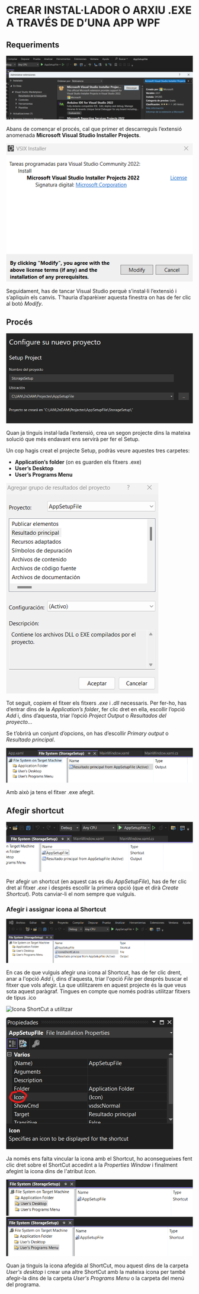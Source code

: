 <h1>CREAR INSTAL·LADOR O ARXIU .EXE A TRAVÉS DE D’UNA APP WPF</h1>

<h2>Requeriments</h2>

![Descarregar Microsoft Visual Studio Installer Projects](/Captures/descarregarExtensio.png)
<p>Abans de començar el procés, cal que primer et descarreguis l’extensió anomenada <strong>Microsoft Visual Studio Installer Projects</strong>.</p>

![Instal·lar Microsoft Visual Studio Installer Projects](/Captures/instalarExtensio.png)
<p>Seguidament, has de tancar Visual Studio perquè s’instal·li l’extensió i s’apliquin els canvis. T’hauria d’aparèixer aquesta finestra on has de fer clic al botó <i>Modify</i>.

<h2>Procés</h2>

![Afegir projecte Storage](/Captures/afegirStorageSetup.png)
<p>Quan ja tinguis instal·lada l’extensió, crea un segon projecte dins la mateixa solució que més endavant ens servirà per fer el Setup.</p>

<p>Un cop hagis creat el projecte Setup, podràs veure aquestes tres carpetes:</p>

<ul>
  <li><strong>Application’s folder</strong> (on es guarden els  fitxers .exe)</li>
  <li><strong>User’s Desktop</strong></li>
  <li><strong>User’s Programs Menu</strong></li>
</ul>

![Project Output](/Captures/projectOutput.png)
<p>Tot seguit, copiem el fitxer els fitxers <i>.exe</i> i <i>.dll</i> necessaris. Per fer-ho, has d’entrar dins de la <i>Application’s folder</i>, fer clic dret en ella, escollir l’opció <i>Add</i> i, dins d’aquesta, triar l’opció <i>Project Output</i> o <i>Resultados del proyecto…</i></p>

<p>Se t’obrirà un conjunt d’opcions, on has d’escollir <i>Primary output</i> o <i>Resultado principal</i>.</p>

![Fitxer Exe Projecte Setup](/Captures/fitxerExe.png)
<p>Amb això ja tens el fitxer .exe afegit.</p>

<h2>Afegir shortcut</h2>

![ShortCut afegida](/Captures/shortCutAfegida.png)
<p>Per afegir un shortcut (en aquest cas es diu <i>AppSetupFile</i>), has de fer clic dret al fitxer <i>.exe</i> i després escollir la primera opció (que et dirà <i>Create Shortcut</i>). Pots canviar-li el nom sempre que vulguis.</p>

<h3>Afegir i assignar icona al Shortcut</h3>

![Icona ShortCut afegida](/Captures/iconaShortCutAfegida.png)

<p>En cas de que vulguis afegir una icona al Shortcut, has de fer clic drent, anar a l'opció <i>Add</i> i, dins d'aquesta, triar l'opció <i>File</i> per després buscar el fitxer que vols afegir. La que utilitzarem en aquest projecte és la que veus sota aquest paràgraf. Tingues en compte que només podràs utilitzar fitxers de tipus .ico</p>

![Icona ShortCut a utilitzar](/Captures/iconaShortCut.ico)

![PropertiesWindow de ShortCut](/Captures/shortCutPropertiesWindow.png)

<p>Ja només ens falta vincular la icona amb el Shortcut, ho aconsegueixes fent clic dret sobre el ShortCut accedint a la <i>Properties Window</i> i finalment afegint la icona dins de l'atribut <i>Icon</i>.</p>

![PropertiesWindow de ShortCut](/Captures/shortCutDinsDeUsersDesktop.png)
![PropertiesWindow de ShortCut](/Captures/shortCutDinsDeUsersProgramsMenu.png)

<p>Quan ja tinguis la icona afegida al ShortCut, mou aquest dins de la carpeta <i>User's desktop</i> i crear una altre ShortCut amb la mateixa icona per també afegir-la dins de la carpeta <i>User's Programs Menu</i> o la carpeta del menú del programa.</p>
